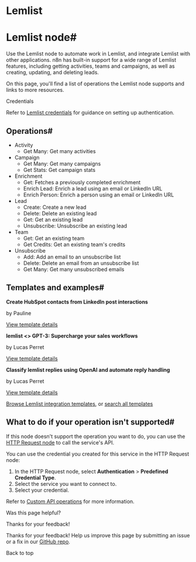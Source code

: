 # Lemlist

[ ](https://github.com/n8n-io/n8n-docs/edit/main/docs/integrations/builtin/app-nodes/n8n-nodes-base.lemlist.md "Edit this page")

# Lemlist node#

Use the Lemlist node to automate work in Lemlist, and integrate Lemlist with other applications. n8n has built-in support for a wide range of Lemlist features, including getting activities, teams and campaigns, as well as creating, updating, and deleting leads. 

On this page, you'll find a list of operations the Lemlist node supports and links to more resources.

Credentials

Refer to [Lemlist credentials](../../credentials/lemlist/) for guidance on setting up authentication. 

## Operations#

  * Activity
    * Get Many: Get many activities
  * Campaign
    * Get Many: Get many campaigns
    * Get Stats: Get campaign stats
  * Enrichment
    * Get: Fetches a previously completed enrichment
    * Enrich Lead: Enrich a lead using an email or LinkedIn URL
    * Enrich Person: Enrich a person using an email or LinkedIn URL
  * Lead
    * Create: Create a new lead
    * Delete: Delete an existing lead
    * Get: Get an existing lead
    * Unsubscribe: Unsubscribe an existing lead
  * Team
    * Get: Get an existing team
    * Get Credits: Get an existing team's credits
  * Unsubscribe
    * Add: Add an email to an unsubscribe list
    * Delete: Delete an email from an unsubscribe list
    * Get Many: Get many unsubscribed emails



## Templates and examples#

**Create HubSpot contacts from LinkedIn post interactions**

by Pauline

[View template details](https://n8n.io/workflows/1323-create-hubspot-contacts-from-linkedin-post-interactions/)

**lemlist <> GPT-3: Supercharge your sales workflows**

by Lucas Perret

[View template details](https://n8n.io/workflows/1838-lemlist-lessgreater-gpt-3-supercharge-your-sales-workflows/)

**Classify lemlist replies using OpenAI and automate reply handling**

by Lucas Perret

[View template details](https://n8n.io/workflows/2287-classify-lemlist-replies-using-openai-and-automate-reply-handling/)

[Browse Lemlist integration templates](https://n8n.io/integrations/lemlist/), or [search all templates](https://n8n.io/workflows/)

## What to do if your operation isn't supported#

If this node doesn't support the operation you want to do, you can use the [HTTP Request node](../../core-nodes/n8n-nodes-base.httprequest/) to call the service's API.

You can use the credential you created for this service in the HTTP Request node: 

  1. In the HTTP Request node, select **Authentication** > **Predefined Credential Type**.
  2. Select the service you want to connect to.
  3. Select your credential.



Refer to [Custom API operations](../../../custom-operations/) for more information.

Was this page helpful? 

Thanks for your feedback! 

Thanks for your feedback! Help us improve this page by submitting an issue or a fix in our [GitHub repo](https://github.com/n8n-io/n8n-docs). 

Back to top 
